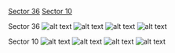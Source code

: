 [Sector 36](#sector36)
[Sector 10](#sector10)

<a name = "sector36"></a>
Sector 36
![alt text](/images/HATS-02_Sector_36/HATS-02_Sector_36_a_TimeSeries.png)
![alt text](/images/HATS-02_Sector_36/HATS-02_Sector_36_b_FoldedLightCurve.png)
![alt text](/images/HATS-02_Sector_36/HATS-02_Sector_36_b_IndividualTransitsWithFit.png)
![alt text](/images/HATS-02_Sector_36/HATS-02_Sector_36_c_TimingResiduals.png)

<a name = "sector10"></a>
Sector 10
![alt text](/images/HATS-02_Sector_10/HATS-02_Sector_10_a_TimeSeries.png)
![alt text](/images/HATS-02_Sector_10/HATS-02_Sector_10_b_FoldedLightCurve.png)
![alt text](/images/HATS-02_Sector_10/HATS-02_Sector_10_b_IndividualTransitsWithFit.png)
![alt text](/images/HATS-02_Sector_10/HATS-02_Sector_10_c_TimingResiduals.png)

